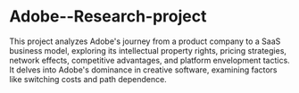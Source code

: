 # Adobe--Research-project
This project analyzes Adobe's journey from a product company to a SaaS business model, exploring its intellectual property rights, pricing strategies, network effects, competitive advantages, and platform envelopment tactics. It delves into Adobe's dominance in creative software, examining factors like switching costs and path dependence.
